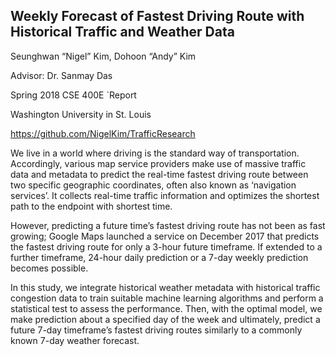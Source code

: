 ## Weekly Forecast of Fastest Driving Route with Historical Traffic and Weather Data

Seunghwan “Nigel” Kim, Dohoon “Andy” Kim

Advisor: Dr. Sanmay Das

Spring 2018 CSE 400E `Report

Washington University in St. Louis

https://github.com/NigelKim/TrafficResearch

   We live in a world where driving is the standard way of transportation. Accordingly, various map service providers make use of massive traffic data and metadata to predict the real-time fastest driving route between two specific geographic coordinates, often also known as ‘navigation services’.  It collects real-time traffic information and optimizes the shortest path to the endpoint with shortest time.
   
  However, predicting a future time’s fastest driving route has not been as fast growing; Google Maps launched a service on December 2017 that predicts the fastest driving route for only a 3-hour future timeframe. If extended to a further timeframe, 24-hour daily prediction or a 7-day weekly prediction becomes possible.
  
   In this study, we integrate historical weather metadata with historical traffic congestion data to train suitable machine learning algorithms and perform a statistical test to assess the performance. Then, with the optimal model, we make prediction about a specified day of the week and ultimately, predict a future 7-day timeframe’s fastest driving routes similarly to a commonly known 7-day weather forecast.

